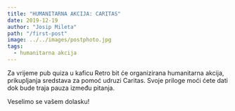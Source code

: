 ```yaml
---
title: "HUMANITARNA AKCIJA: CARITAS"
date: 2019-12-19
author: "Josip Mileta"
path: "/first-post"
image: ../../images/postphoto.jpg
tags:
  - humanitarna akcija
---
```


Za vrijeme pub quiza u kaficu Retro bit će organizirana humanitarna akcija, prikupljanja sredstava za pomoć udruzi Caritas. Svoje priloge moći ćete dati dok bude traja pauza između pitanja.

Veselimo se vašem dolasku!

